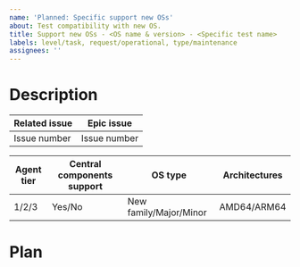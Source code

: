 ```yaml
---
name: 'Planned: Specific support new OSs'
about: Test compatibility with new OS.
title: Support new OSs - <OS name & version> - <Specific test name>
labels: level/task, request/operational, type/maintenance
assignees: ''
---
```


# Description

| Related issue | Epic issue |
|---|---|
| Issue number | Issue number|

| Agent tier | Central components support | OS type | Architectures |
|-|-|-|-|
| 1/2/3 | Yes/No | New family/Major/Minor | AMD64/ARM64 |

# Plan

<!-- Uncomment for QA issue
**QA**

## Considerations

- Testing environment: Deploy the new OS taking into account the following notes:
  - If the Wazuh central components are supported: 1 VM for each architecture supported.
  - If the Wazuh agent is supported: 1 VM for each architecture supported.
  - If the Wazuh central components or the Wazuh agent is not supported, deploy a Debian 12 VM for the non-supported component.
- All testing tasks must be completed for each OS architecture supported.
- The following tasks should be completed in order.

## Tasks

- [ ] Test the Wazuh dashboard one-liner deployment.
  - [ ] Deploy a Wazuh agent using the Wazuh dashboard one-liner feature provided in the Wazuh user interface with the following cases.
    - [ ] Only IP address.
    - [ ] Only FQDN.
    - [ ] IP address, agent name, and group.
- [ ] Add/Update/Check CI
  - [ ] Test the JobFlow testing tool for that specific system.
  - [ ] Add the OS and each architecture to the JobFlow testing tool.
  - [ ] Add the OS and each architecture to the GitHub Deployability and Upgrade release templates.
- [ ] Add the OS and its supported architectures to the E2E UX Tests spreadsheet (OS sheet).
- [ ] Add the OS as supported in the compatibility system spreadsheet.
-->

<!-- Uncomment for CPPSERVER issue
**CppServer**
- [ ] **Tier 1 agent**: Make sure that VD works properly according to the OS tier.
- [ ] **Central components**: Add support for the new OS to the GitHub Actions package builder.
- [ ] **Central components**: Smoke test that the package works, including installation, upgrade, and its related functionality.
-->

<!-- Uncomment for INDEXER issue
**Indexer**
- [ ] **Central components**: Add support for the new OS to the GitHub Actions package builder.
- [ ] **Central components**: Smoke test that the package works, including installation and upgrade.
-->

<!-- Uncomment for DEVOPS minor issue
**DevOps**
- [ ] Update the allocator images.
- [ ] Update AMI, OVA, or Docker images if needed.
-->

<!-- Uncomment for DEVOPS major/new family issue
**DevOps**
- [ ] **Central components**: Manually allocate two different accessible machines with the new OS. This is the first step for everything else.
- [ ] **No central components**: Deploy an All In One (in our featured OS, probably Amazon Linux) and allocate an accessible machine with the new OS to test the agent. This is the first step for everything else.
- [ ] **Central components**: Review/test the installation assistant using the new OS.
- [ ] Add support in the allocator.
- [ ] Adapt Puppet.
- [ ] Adapt Ansible.
- [ ] Update AMI, OVA, or Docker images if needed.
-->

<!-- Uncomment for DASHBOARD issue
**Dashboard**
- [ ] **Central components**: Add support for the new OS to the GitHub Actions package builder.
- [ ] **Central components**: Smoke test that the package works, including installation and upgrade.
-->

<!-- Uncomment for THREATINTEL issue
**ThreatIntel**
- [ ] Define a plan to support the new OS, particularly with regard to SCA policies. If there's no official CIS policy for that OS version, we either use an existing draft or we adapt a previous version.
-->

<!-- Uncomment for AGENT issue
**Agent**

- [ ] Smoke test that the package works, including installation, upgrade, and its related tier functionality.
- [ ] Check the default settings of previous versions, and adapt them to the new OS version if necessary.
- [ ] Add support for the new OS to the GitHub Actions package builder.

Requested testing code:
:white_circle: Requested.
:black_circle: Not requested.

Result code:
:green_circle: Completed: Test finished with success.
:red_circle: Completed with failures.
:yellow_circle: Completed with known issues.

- **Requested checks by tier:**

|| Tier 1 | Tier 2 | Tier 3 | Result |
|-|-|-|-|-|
| **Log collection - System events** | :white_circle: | :white_circle: | :white_circle: | |
| **Log collection - Log files** | :white_circle: | :white_circle: | :white_circle: | |
| **Log collection -Command execution** | :white_circle: | :white_circle: | :white_circle: | |
| **FIM - Scheduled** | :white_circle: | :white_circle: | :white_circle: | |
| **FIM - Realtime** | :white_circle: | :black_circle: | :black_circle: | |
| **FIM - Whodata** | :white_circle: | :black_circle: | :black_circle: | |
| **SCA** | :white_circle: | :white_circle: | :black_circle: | |
| **Inventory** | :white_circle: | :white_circle: | :white_circle: | |
| **Active response** | :white_circle: | :white_circle: | :black_circle: | |
| **Remote upgrade** | :white_circle: | :black_circle: | :black_circle: | |
| **Command monitoring** | :white_circle: | :white_circle: | :black_circle: | |
| **Wodles** | :white_circle: | :black_circle: | :black_circle: | |
-->

